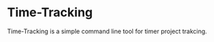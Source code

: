 Time-Tracking
================================================

Time-Tracking is a simple command line tool for timer project trakcing.
